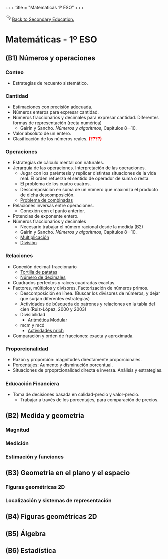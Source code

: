 +++
title = "Matemáticas 1º ESO"
+++

<a href="/teaching/sec-teaching"><svg width="1.5em" height="1.5em" viewBox="0 0 22 22" class="bi bi-file-earmark-person-fill" fill="currentColor" xmlns="http://www.w3.org/2000/svg"><path d="M3.24,7.51c-0.146,0.142-0.146,0.381,0,0.523l5.199,5.193c0.234,0.238,0.633,0.064,0.633-0.262v-2.634c0.105-0.007,0.212-0.011,0.321-0.011c2.373,0,4.302,1.91,4.302,4.258c0,0.957-0.33,1.809-1.008,2.602c-0.259,0.307,0.084,0.762,0.451,0.572c2.336-1.195,3.73-3.408,3.73-5.924c0-3.741-3.103-6.783-6.916-6.783c-0.307,0-0.615,0.028-0.881,0.063V2.575c0-0.327-0.398-0.5-0.633-0.261L3.24,7.51 M4.027,7.771l4.301-4.3v2.073c0,0.232,0.21,0.409,0.441,0.366c0.298-0.056,0.746-0.123,1.184-0.123c3.402,0,6.172,2.709,6.172,6.041c0,1.695-0.718,3.24-1.979,4.352c0.193-0.51,0.293-1.045,0.293-1.602c0-2.76-2.266-5-5.046-5c-0.256,0-0.528,0.018-0.747,0.05C8.465,9.653,8.328,9.81,8.328,9.995v2.074L4.027,7.771z"></path></svg>Back to Secondary Education.</a>

# Matemáticas - 1º ESO 

## (B1) Números y operaciones

### Conteo

- Estrategias de recuento sistemático.

### Cantidad

- Estimaciones con precisión adecuada.
- Números enteros para expresar cantidad.
- Números fraccionarios y decimales para expresar cantidad. Diferentes formas de representación (recta numérica)
	- Gairín y Sancho. *Números y algoritmos*, Capítulos 8--10.
- Valor absoluto de un entero.
- Clasificación de los números reales. <b style=color:red>(????)</b>

### Operaciones

- Estrategias de cálculo mental con naturales.
- Jerarquía de las operaciones. Interpretación de las operaciones.
	- Jugar con los paréntesis y replicar distintas situaciones de la vida real. El orden refuerza el sentido de operador de suma o resta.
	- El problema de los cuatro cuatros.
	- Descomposición en suma de un número que maximiza el producto de dicha descomposición.
	- [Problema de combinadas](/problema_combinadas_1eso.jpg)
- Relaciones inversas entre operaciones.
	- Conexión con el punto anterior.
- Potencias de exponente entero.
- Números fraccionarios y decimales
	- Necesario trabajar el número racional desde la medida (B2)
	- Gairín y Sancho. *Números y algoritmos*, Capítulos 8--10.
	- [Multiplicación](https://tierradenumeros.com/post/hilo-multiplicacion-de-fracciones-unpacked/)
	- [División](https://tierradenumeros.com/post/hilo-division-fracciones-unpacked/)

### Relaciones

- Conexión decimal-fraccionario
	- [Tortilla de patatas](https://www.tierradenumeros.com/post/hilo-conexion-decimal-fraccion-tortillas-unpacked/)
	- [Número de decimales](https://twitter.com/smaccarrone/status/1636353759281307649?s=20)
- Cuadrados perfectos y raíces cuadradas exactas.
- Factores, múltiplos y divisores. Factorización de números primos.
	- Descomposición en línea. (Buscar los divisores de números, y dejar que surjan diferentes estrategias)
	- Actividades de búsqueda de patrones y relaciones en la tabla del cien (Ruiz-López, 2000 y 2003)
	- Divisibilidad
		- [Aritmética Modular](https://nrich.maths.org/6651)
	- mcm y mcd
		- [Actividades nrich](https://nrich.maths.org/mobile?utm_source=secondary-map)
- Comparación y orden de fracciones: exacta y aproximada.

### Proporcionalidad

- Razón y proporción: magnitudes directamente proporcionales.
- Porcentajes: Aumento y disminución porcentual.
- Situaciones de prpoprcionalidad directa e inversa. Análisis y estrategias. 

### Educación Financiera

- Toma de decisiones basada en calidad-precio y valor-precio.
	- Trabajar a través de los porcentajes, para comparación de precios.

## (B2) Medida y geometría

### Magnitud

### Medición

### Estimación y funciones

## (B3) Geometría en el plano y el espacio

### Figuras geométricas 2D

### Localización y sistemas de representación

## (B4) Figuras geométricas 2D

## (B5) Álgebra

## (B6) Estadística